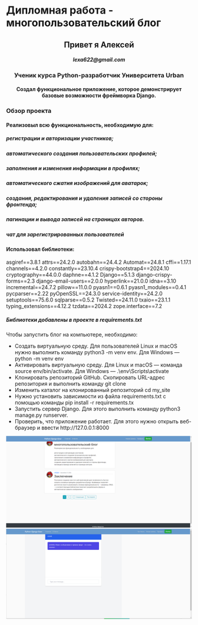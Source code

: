 <h1>Дипломная работа - многопользовательский блог</h1>
<h2 align="center">Привет я Алексей</h2> 
<h5 align="center">lexa622@gmail.com</h5>
<h3 align="center">Ученик курса Python-разработчик Университета Urban</h3>
<h4 align="center">Создал функциональное приложение, которое демонстрирует базовые возможности фреймворка Django.</h4>
<h3>Обзор проекта</h3>
<h4>Реализовыл всю функциональность, необходимую для:</h4>

<h5>регистрации и авторизации участников;</h5>
<h5>автоматического создания пользовательских профилей;</h5>
<h5>заполнения и изменения информации в профилях;</h5>
<h5>автоматического сжатия изображений для аватарок;</h5>
<h5>создания, редактирования и удаления записей со стороны фронтенда;</h5>
<h5>пагинации и вывода записей на страницах авторов.</h5>
<h5>чат для зарегистрированных пользователей</h5>

<h4>Использовал библиотеки:</h4>

asgiref==3.8.1
attrs==24.2.0
autobahn==24.4.2
Automat==24.8.1
cffi==1.17.1
channels==4.2.0
constantly==23.10.4
crispy-bootstrap4==2024.10
cryptography==44.0.0
daphne==4.1.2
Django==5.1.3
django-crispy-forms==2.3
django-email-users==2.0.0
hyperlink==21.0.0
idna==3.10
incremental==24.7.2
pillow==11.0.0
pyasn1==0.6.1
pyasn1_modules==0.4.1
pycparser==2.22
pyOpenSSL==24.3.0
service-identity==24.2.0
setuptools==75.6.0
sqlparse==0.5.2
Twisted==24.11.0
txaio==23.1.1
typing_extensions==4.12.2
tzdata==2024.2
zope.interface==7.2
<h5>Библиотеки добавлены в проекте в requirements.txt</h5>

<p class='text-muted'>Чтобы запустить блог на компьютере, необходимо:</p>
<ul class="list-group">
  <li class="list-group-item list-group-item-light">Создать виртуальную среду. Для пользователей Linux и macOS нужно выполнить команду python3 -m venv env. Для Windows —  python -m venv env</li>
  <li class="list-group-item list-group-item-light">Активировать виртуальную среду. Для Linux и macOS — команда source env/bin/activate. Для Windows — .\env\Scripts\activate</li>
  <li class="list-group-item list-group-item-light">Клонировать репозиторий GitHub. Скопировать URL-адрес репозитория и выполнить команду git clone</li>
  <li class="list-group-item list-group-item-light">Изменить каталог на клонированный репозиторий cd my_site</li>
  <li class="list-group-item list-group-item-light">Нужно установить зависимости из файла requirements.txt с помощью команды pip install -r requirements.tx</li>
  <li class="list-group-item list-group-item-light">Запустить сервер Django. Для этого выполнить команду python3 manage.py runserver.</li>
  <li class="list-group-item list-group-item-light">Проверить, что приложение работает. Для этого нужно открыть веб-браузер и ввести http://127.0.0.1:8000</li>
</ul>

<img src="https://github.com/Lexa622/Diplom/blob/master/Снимок%20экрана%20блог.png">

<img src="https://github.com/Lexa622/Diplom/blob/master/Снимок%20экрана%20чат.png">

